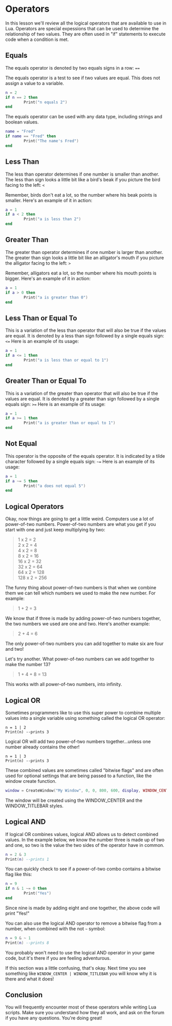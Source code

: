 # Operators

In this lesson we'll review all the logical operators that are available to use in Lua.  Operators are special expessions that can be used to determine the relationship of two values.  They are often used in "if" statements to execute code when a condition is met.

## Equals

The equals operator is denoted by two equals signs in a row: `==`

The equals operator is a test to see if two values are equal.  This does not assign a value to a variable.

```lua
n = 2
if n == 2 then
        Print("n equals 2")
end
```

The equals operator can be used with any data type, including strings and boolean values.

```lua
name = "Fred"
if name == "Fred" then
        Print("The name's Fred")
end
```

## Less Than

The less than operator determines if one number is smaller than another.  The less than sign looks a little bit like a bird's beak if you picture the bird facing to the left: `<`

Remember, birds don't eat a lot, so the number where his beak points is smaller.  Here's an example of it in action:

```lua
a = 1
if a < 2 then
        Print("a is less than 2")
end
```

## Greater Than

The greater than operator determines if one number is larger than another.  The greater than sign looks a little bit like an alligator's mouth if you picture the alligator facing to the left: `>`

Remember, alligators eat a lot, so the number where his mouth points is bigger.  Here's an example of it in action:

```lua
a = 1
if a > 0 then
        Print("a is greater than 0")
end
```

## Less Than or Equal To

This is a variation of the less than operator that will also be true if the values are equal. It is denoted by a less than sign followed by a single equals sign:
`<=`
Here is an example of its usage:

```lua
a = 1
if a <= 1 then
        Print("a is less than or equal to 1")
end
```

## Greater Than or Equal To

This is a variation of the greater than operator that will also be true if the values are equal.   It is denoted by a greater than sign followed by a single equals sign:
`>=`
Here is an example of its usage:

```lua
a = 1
if a >= 1 then
        Print("a is greater than or equal to 1")
end
```

## Not Equal

This operator is the opposite of the equals operator.  It is indicated by a tilde character followed by a single equals sign:
`~=`
Here is an example of its usage:

```lua
a = 1
if a ~= 5 then
        Print("a does not equal 5")
end
```

## Logical Operators

Okay, now things are going to get a little weird. Computers use a lot of power-of-two numbers. Power-of-two numbers are what you get if you start with one and just keep multiplying by two:
> 1 x 2 = 2  
> 2 x 2 = 4  
> 4 x 2 = 8  
> 8 x 2 = 16  
> 16 x 2 = 32  
> 32 x 2 = 64  
> 64 x 2 = 128  
> 128 x 2 = 256  

The funny thing about power-of-two numbers is that when we combine them we can tell which numbers we used to make the new number. For example:
> 1 + 2 = 3

We know that if three is made by adding power-of-two numbers together, the two numbers we used are one and two. Here's another example:
> 2 + 4 = 6

The only power-of-two numbers you can add together to make six are four and two!

Let's try another. What power-of-two numbers can we add together to make the number 13?
> 1 + 4 + 8 = 13

This works with all power-of-two numbers, into infinity.

## Logical OR

Sometimes programmers like to use this super power to combine multiple values into a single variable using something called the logical OR operator:
```
n = 1 | 2
Print(n) --prints 3
```
Logical OR will add two power-of-two numbers together...unless one number already contains the other!
```
n = 1 | 3
Print(n) --prints 3
```
These combined values are sometimes called "bitwise flags" and are often used for optional settings that are being passed to a function, like the window create function.

```lua
window = CreateWindow("My Window", 0, 0, 800, 600, display, WINDOW_CENTER | WINDOW_TITLEBAR )
```

The window will be created using the WINDOW_CENTER and the WINDOW_TITLEBAR styles.

## Logical AND

If logical OR combines values, logical AND allows us to detect combined values. In the example below, we know the number three is made up of two and one, so two is the value the two sides of the operator have in common.

```lua
n = 2 & 3
Print(n) --prints 1
```

You can quickly check to see if a power-of-two combo contains a bitwise flag like this:

```lua
n = 9
if n & 1 ~= 0 then
        Print("Yes")
end
```

Since nine is made by adding eight and one together, the above code will print "Yes!"

You can also use the logical AND operator to remove a bitwise flag from a number, when combined with the not `~` symbol:

```lua
n = 9 & ~ 1
Print(n) --prints 8
```

You probably won't need to use the logical AND operator in your game code, but it's there if you are feeling adventurous.

If this section was a little confusing, that's okay. Next time you see something like `WINDOW_CENTER | WINDOW_TITLEBAR` you will know why it is there and what it does!

## Conclusion

You will frequently encounter most of these operators while writing Lua scripts.  Make sure you understand how they all work, and ask on the forum if you have any questions.  You're doing great!
